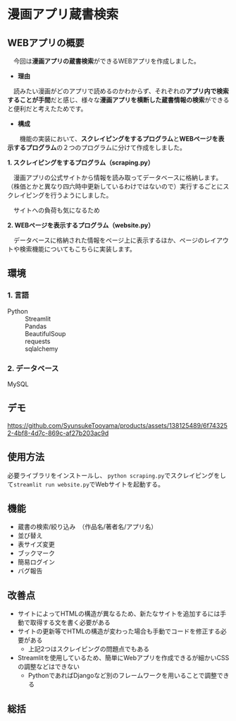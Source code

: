 # 漫画アプリ蔵書検索
## WEBアプリの概要
　今回は**漫画アプリの蔵書検索**ができるWEBアプリを作成しました。
　
+ **理由**
  
　読みたい漫画がどのアプリで読めるのかわからず、それぞれの**アプリ内で検索することが手間**だと感じ、様々な**漫画アプリを横断した蔵書情報の検索**ができると便利だと考えたためです。
　
+ **構成**
  
　　機能の実装において、**スクレイピングをするプログラム**と**WEBページを表示するプログラム**の２つのプログラムに分けて作成をしました。

  **1. スクレイピングをするプログラム（scraping.py）**
    
  　漫画アプリの公式サイトから情報を読み取ってデータベースに格納します。
   （株価とかと異なり四六時中更新しているわけではないので）実行するごとにスクレイピングを行うようにしました。
   
  　サイトへの負荷も気になるため
    
  **2. WEBページを表示するプログラム（website.py）**
    
  　データベースに格納された情報をページ上に表示するほか、ページのレイアウトや検索機能についてもこちらに実装します。

## 環境
<h3>1. 言語</h3>
<dl><dt>Python</dt>
<dd>Streamlit</dd>
<dd>Pandas</dd>
<dd>BeautifulSoup</dd>
<dd>requests</dd>
<dd>sqlalchemy</dd>
</dl>

<h3>2. データベース</h3>
<dl><dt>MySQL</dt></dl>

## デモ

https://github.com/SyunsukeTooyama/products/assets/138125489/6f743252-4bf8-4d7c-869c-af27b203ac9d

## 使用方法
必要ライブラリをインストールし、
`python scraping.py`でスクレイピングをして`streamlit run website.py`でWebサイトを起動する。

## 機能
+ 蔵書の検索/絞り込み　（作品名/著者名/アプリ名）
+ 並び替え
+ 表サイズ変更
+ ブックマーク
+ 簡易ログイン
+ バグ報告

## 改善点
+ サイトによってHTMLの構造が異なるため、新たなサイトを追加するには手動で取得する文を書く必要がある
+ サイトの更新等でHTMLの構造が変わった場合も手動でコードを修正する必要がある
  + 上記2つはスクレイピングの問題点でもある
+ Streamlitを使用しているため、簡単にWebアプリを作成できるが細かいCSSの調整などはできない
  + PythonであればDjangoなど別のフレームワークを用いることで調整できる

## 総括
